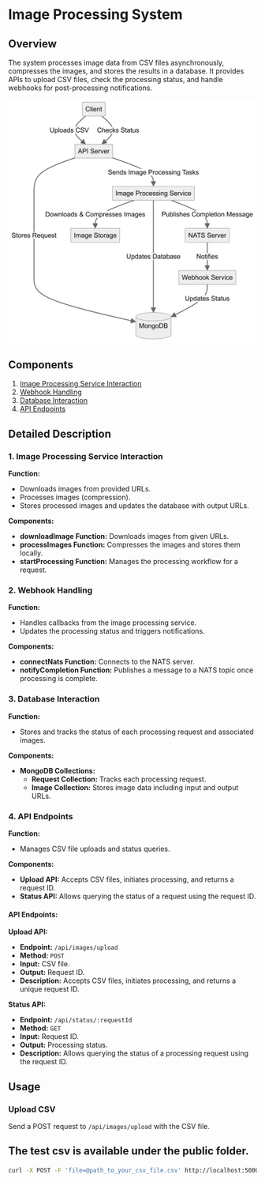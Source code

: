 # Image Processing System

## Overview
The system processes image data from CSV files asynchronously, compresses the images, and stores the results in a database. It provides APIs to upload CSV files, check the processing status, and handle webhooks for post-processing notifications.

![System Architecture](public/visual_system_diagram.png)

## Components
1. [Image Processing Service Interaction](#image-processing-service-interaction)
2. [Webhook Handling](#webhook-handling)
3. [Database Interaction](#database-interaction)
4. [API Endpoints](#api-endpoints)

## Detailed Description

### 1. Image Processing Service Interaction

**Function:**
- Downloads images from provided URLs.
- Processes images (compression).
- Stores processed images and updates the database with output URLs.

**Components:**
- **downloadImage Function:** Downloads images from given URLs.
- **processImages Function:** Compresses the images and stores them locally.
- **startProcessing Function:** Manages the processing workflow for a request.

### 2. Webhook Handling

**Function:**
- Handles callbacks from the image processing service.
- Updates the processing status and triggers notifications.

**Components:**
- **connectNats Function:** Connects to the NATS server.
- **notifyCompletion Function:** Publishes a message to a NATS topic once processing is complete.

### 3. Database Interaction

**Function:**
- Stores and tracks the status of each processing request and associated images.

**Components:**
- **MongoDB Collections:**
  - **Request Collection:** Tracks each processing request.
  - **Image Collection:** Stores image data including input and output URLs.

### 4. API Endpoints

**Function:**
- Manages CSV file uploads and status queries.

**Components:**
- **Upload API:** Accepts CSV files, initiates processing, and returns a request ID.
- **Status API:** Allows querying the status of a request using the request ID.

#### API Endpoints:

**Upload API:**
- **Endpoint:** `/api/images/upload`
- **Method:** `POST`
- **Input:** CSV file.
- **Output:** Request ID.
- **Description:** Accepts CSV files, initiates processing, and returns a unique request ID.

**Status API:**
- **Endpoint:** `/api/status/:requestId`
- **Method:** `GET`
- **Input:** Request ID.
- **Output:** Processing status.
- **Description:** Allows querying the status of a processing request using the request ID.

## Usage

### Upload CSV

Send a POST request to `/api/images/upload` with the CSV file.
## **The test csv is available under the public folder.**

```sh
curl -X POST -F 'file=@path_to_your_csv_file.csv' http://localhost:5000/api/images/upload
